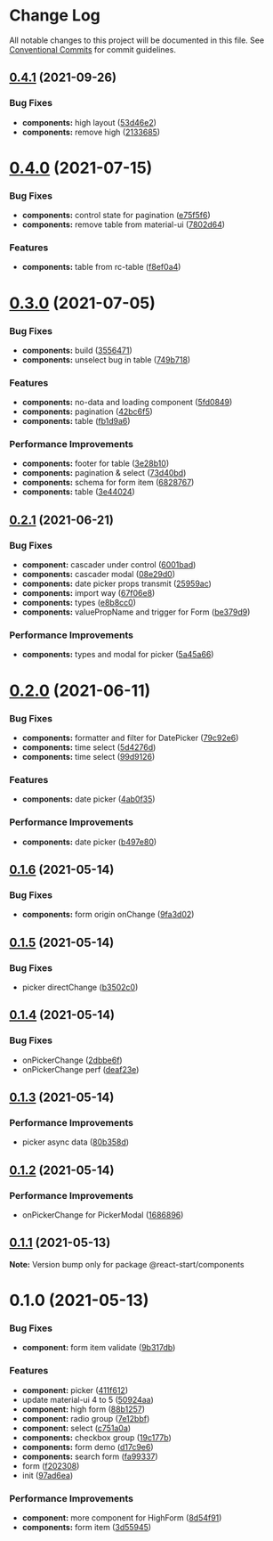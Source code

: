 # Change Log

All notable changes to this project will be documented in this file.
See [Conventional Commits](https://conventionalcommits.org) for commit guidelines.

## [0.4.1](https://github.com/zxeryu/react-start/compare/@react-start/components@0.4.0...@react-start/components@0.4.1) (2021-09-26)

### Bug Fixes

- **components:** high layout ([53d46e2](https://github.com/zxeryu/react-start/commit/53d46e25dbfe644c33933c1c91eb187b185ef99d))
- **components:** remove high ([2133685](https://github.com/zxeryu/react-start/commit/2133685d99bdcc0832d563f084c135b728dd39d7))

# [0.4.0](https://github.com/zxeryu/react-start/compare/@react-start/components@0.3.0...@react-start/components@0.4.0) (2021-07-15)

### Bug Fixes

- **components:** control state for pagination ([e75f5f6](https://github.com/zxeryu/react-start/commit/e75f5f6ac9dccc49af1622910267cca22a988316))
- **components:** remove table from material-ui ([7802d64](https://github.com/zxeryu/react-start/commit/7802d648a11f30df96c14acc27dcfd095afcb0f9))

### Features

- **components:** table from rc-table ([f8ef0a4](https://github.com/zxeryu/react-start/commit/f8ef0a466b3627926c34312353416ad30bdbc302))

# [0.3.0](https://github.com/zxeryu/react-start/compare/@react-start/components@0.2.1...@react-start/components@0.3.0) (2021-07-05)

### Bug Fixes

- **components:** build ([3556471](https://github.com/zxeryu/react-start/commit/355647188df37d664a775d741377e2efa24a4583))
- **components:** unselect bug in table ([749b718](https://github.com/zxeryu/react-start/commit/749b718e0b8e4d95c15f6558b2316cbdf6b969eb))

### Features

- **components:** no-data and loading component ([5fd0849](https://github.com/zxeryu/react-start/commit/5fd0849a53cd7843ad3487d46dc593ed62f985a8))
- **components:** pagination ([42bc6f5](https://github.com/zxeryu/react-start/commit/42bc6f585e39b38b5af92d7a36c0d4b251c43d2e))
- **components:** table ([fb1d9a6](https://github.com/zxeryu/react-start/commit/fb1d9a6f605c585b52bea97f97610803ce8aa7a2))

### Performance Improvements

- **components:** footer for table ([3e28b10](https://github.com/zxeryu/react-start/commit/3e28b1088122b0dfb262c732699dcdbf1d0ebeea))
- **components:** pagination & select ([73d40bd](https://github.com/zxeryu/react-start/commit/73d40bdb3ad953beb03a47b2269eaca1b1bf8bd8))
- **components:** schema for form item ([6828767](https://github.com/zxeryu/react-start/commit/6828767222dcb198e1255d038da71b7e67febda4))
- **components:** table ([3e44024](https://github.com/zxeryu/react-start/commit/3e4402486239cda1432c83e7e8efc191352e8523))

## [0.2.1](https://github.com/zxeryu/react-start/compare/@react-start/components@0.2.0...@react-start/components@0.2.1) (2021-06-21)

### Bug Fixes

- **component:** cascader under control ([6001bad](https://github.com/zxeryu/react-start/commit/6001bada9ecf50cc68eaa8ce9c7ac316b94abd76))
- **components:** cascader modal ([08e29d0](https://github.com/zxeryu/react-start/commit/08e29d0b5a8334f71864ffccfff050cbc975425d))
- **components:** date picker props transmit ([25959ac](https://github.com/zxeryu/react-start/commit/25959aca49e3b5b219896b91311a197962b9e321))
- **components:** import way ([67f06e8](https://github.com/zxeryu/react-start/commit/67f06e85c7de27a653ae8c2f32801f3be822359b))
- **components:** types ([e8b8cc0](https://github.com/zxeryu/react-start/commit/e8b8cc01df09269a4ad2939d80207bb37171b81b))
- **components:** valuePropName and trigger for Form ([be379d9](https://github.com/zxeryu/react-start/commit/be379d9948753b571e2ef733ad68520300a572e6))

### Performance Improvements

- **components:** types and modal for picker ([5a45a66](https://github.com/zxeryu/react-start/commit/5a45a66d5836cf7951196ecc7d1c442557cc6c8a))

# [0.2.0](https://github.com/zxeryu/react-start/compare/@react-start/components@0.1.6...@react-start/components@0.2.0) (2021-06-11)

### Bug Fixes

- **components:** formatter and filter for DatePicker ([79c92e6](https://github.com/zxeryu/react-start/commit/79c92e6574f65ed2bc78b135a0346fb31e4f73b3))
- **components:** time select ([5d4276d](https://github.com/zxeryu/react-start/commit/5d4276d8b870de4215e77b9ec202d7570073b44a))
- **components:** time select ([99d9126](https://github.com/zxeryu/react-start/commit/99d912616e00154e15d2fa2b6d47efa2ce2ac58c))

### Features

- **components:** date picker ([4ab0f35](https://github.com/zxeryu/react-start/commit/4ab0f355658385c2386145211461fdc097715aae))

### Performance Improvements

- **components:** date picker ([b497e80](https://github.com/zxeryu/react-start/commit/b497e8080fd984ee82d1c09d36f509f61d7d743f))

## [0.1.6](https://github.com/zxeryu/react-start/compare/@react-start/components@0.1.5...@react-start/components@0.1.6) (2021-05-14)

### Bug Fixes

- **components:** form origin onChange ([9fa3d02](https://github.com/zxeryu/react-start/commit/9fa3d02a10c03fa7aba6dcaa23b22f75f6ed399d))

## [0.1.5](https://github.com/zxeryu/react-start/compare/@react-start/components@0.1.4...@react-start/components@0.1.5) (2021-05-14)

### Bug Fixes

- picker directChange ([b3502c0](https://github.com/zxeryu/react-start/commit/b3502c07576527fd8c45ebe63b24a8193ee4a83e))

## [0.1.4](https://github.com/zxeryu/react-start/compare/@react-start/components@0.1.3...@react-start/components@0.1.4) (2021-05-14)

### Bug Fixes

- onPickerChange ([2dbbe6f](https://github.com/zxeryu/react-start/commit/2dbbe6f1dff71e8c33740e052df01de88add69ef))
- onPickerChange perf ([deaf23e](https://github.com/zxeryu/react-start/commit/deaf23e9561d87dcc6902c35b57195888c77a532))

## [0.1.3](https://github.com/zxeryu/react-start/compare/@react-start/components@0.1.2...@react-start/components@0.1.3) (2021-05-14)

### Performance Improvements

- picker async data ([80b358d](https://github.com/zxeryu/react-start/commit/80b358dc6883d888c1614f89a3e6b5e792678463))

## [0.1.2](https://github.com/zxeryu/react-start/compare/@react-start/components@0.1.1...@react-start/components@0.1.2) (2021-05-14)

### Performance Improvements

- onPickerChange for PickerModal ([1686896](https://github.com/zxeryu/react-start/commit/1686896cbe9c9c49c357a34dc939d4d529f12d6c))

## [0.1.1](https://github.com/zxeryu/react-start/compare/@react-start/components@0.1.0...@react-start/components@0.1.1) (2021-05-13)

**Note:** Version bump only for package @react-start/components

# 0.1.0 (2021-05-13)

### Bug Fixes

- **component:** form item validate ([9b317db](https://github.com/zxeryu/react-start/commit/9b317db73f7f12a4e692edcb0529ee80c12dafc5))

### Features

- **component:** picker ([411f612](https://github.com/zxeryu/react-start/commit/411f6123e7e5d8b0a2472d48b2a239d215a8e35b))
- update material-ui 4 to 5 ([50924aa](https://github.com/zxeryu/react-start/commit/50924aa029277317bf8da0e25bbc8595bda51f84))
- **component:** high form ([88b1257](https://github.com/zxeryu/react-start/commit/88b1257f49dc05f9eee9b72cc08afc5b60d60de1))
- **component:** radio group ([7e12bbf](https://github.com/zxeryu/react-start/commit/7e12bbfa0fffb6f7c009036cd6742c675bf56835))
- **component:** select ([c751a0a](https://github.com/zxeryu/react-start/commit/c751a0ae62696a3f58437183b003a778e57112f9))
- **components:** checkbox group ([19c177b](https://github.com/zxeryu/react-start/commit/19c177b488caa7bb3f3429738a6194c09a915335))
- **components:** form demo ([d17c9e6](https://github.com/zxeryu/react-start/commit/d17c9e65749c2274645464666a3556637a4c8e93))
- **components:** search form ([fa99337](https://github.com/zxeryu/react-start/commit/fa993377077f0781ecaae91f1d892b5e739c0021))
- form ([f202308](https://github.com/zxeryu/react-start/commit/f202308c94e9378c484f7e48f3f988088f27ec7c))
- init ([97ad6ea](https://github.com/zxeryu/react-start/commit/97ad6eaff6d2b6fe937cfb4914c443ab06480843))

### Performance Improvements

- **component:** more component for HighForm ([8d54f91](https://github.com/zxeryu/react-start/commit/8d54f91a4db331086db593d26facf78f035b7934))
- **components:** form item ([3d55945](https://github.com/zxeryu/react-start/commit/3d559450ed79272b22b0d426dbf20533a165ecf4))
